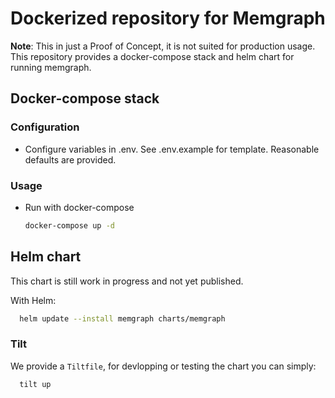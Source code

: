 # Dockerized repository for Memgraph

**Note**: This in just a Proof of Concept, it is not suited for production usage.
This repository provides a docker-compose stack and helm chart for running memgraph.

## Docker-compose stack

### Configuration

- Configure variables in .env. See .env.example for template.
Reasonable defaults are provided.

### Usage

- Run with docker-compose

    ```bash
    docker-compose up -d
    ```

## Helm chart

This chart is still work in progress and not yet published.

With Helm:

```bash
  helm update --install memgraph charts/memgraph
```

### Tilt

We provide a `Tiltfile`, for devlopping or testing the chart you can simply:

```bash
  tilt up
```

